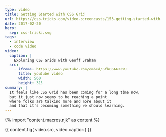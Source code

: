 ```yaml
---
type: video
title: Getting Started with CSS Grid
url: https://css-tricks.com/video-screencasts/153-getting-started-with-css-grid/
date: 2017-02-20
hero:
  svg: css-tricks.svg
tags:
  - interview
  - code video
video:
  caption: |
    Exploring CSS Grids with Geoff Graham
  src:
    - iframe: https://www.youtube.com/embed/5fkC6AG3XWU
      title: youtube video
      width: 560
      height: 315
summary: |
  It feels like CSS Grid has been coming for a long time now,
  but it just now seems to be reaching a point
  where folks are talking more and more about it
  and that it's becoming something we should learning.
---
```

{% import "content.macros.njk" as content %}

{{ content.fig(
  video.src,
  video.caption
) }}
